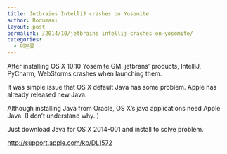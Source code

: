 ```yaml
---
title: Jetbrains IntelliJ crashes on Yosemite
author: Rodumani
layout: post
permalink: /2014/10/jetbrains-intellij-crashes-on-yosemite/
categories:
  - 미분류
---
```

After installing OS X 10.10 Yosemite GM, jetbrans&#8217; products, IntelliJ, PyCharm, WebStorms crashes when launching them.

It was simple issue that OS X default Java has some problem. Apple has already released new Java. 

Although installing Java from Oracle, OS X&#8217;s java applications need Apple Java. (I don&#8217;t understand why..)

Just download Java for OS X 2014-001 and install to solve problem. 

<http://support.apple.com/kb/DL1572>